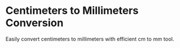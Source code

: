 # Centimeters to Millimeters Conversion
Easily convert centimeters to millimeters with efficient cm to mm tool.
